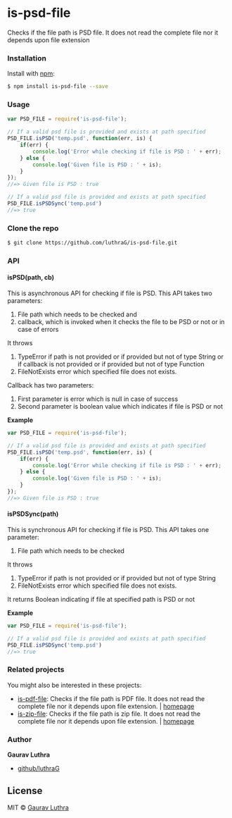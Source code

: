 # is-psd-file
Checks if the file path is PSD file. It does not read the complete file nor it depends upon file extension 

### Installation

Install with [npm](https://www.npmjs.com/):

```sh
$ npm install is-psd-file --save
```

### Usage

```javascript
var PSD_FILE = require('is-psd-file');

// If a valid psd file is provided and exists at path specified
PSD_FILE.isPSD('temp.psd', function(err, is) {
    if(err) {
        console.log('Error while checking if file is PSD : ' + err);
    } else {
        console.log('Given file is PSD : ' + is);
    }
});
//=> Given file is PSD : true

// If a valid psd file is provided and exists at path specified
PSD_FILE.isPSDSync('temp.psd')
//=> true


```

### Clone the repo

```bash
$ git clone https://github.com/luthraG/is-psd-file.git
```

### API

#### isPSD(path, cb)

This is asynchronous API for checking if file is PSD. This API takes two parameters:
1. File path which needs to be checked and 
2. callback, which is invoked when it checks the file to be PSD or not or in case of errors

It throws
1. TypeError if path is not provided or if provided but not of type String or if callback is not provided or if provided but not of type Function
2. FileNotExists error which specified file does not exists.

Callback has two parameters:
1. First parameter is error which is null in case of success
2. Second parameter is boolean value which indicates if file is PSD or not


**Example**

```javascript
var PSD_FILE = require('is-psd-file');

// If a valid psd file is provided and exists at path specified
PSD_FILE.isPSD('temp.psd', function(err, is) {
    if(err) {
        console.log('Error while checking if file is PSD : ' + err);
    } else {
        console.log('Given file is PSD : ' + is);
    }
});
//=> Given file is PSD : true


```

#### isPSDSync(path)

This is synchronous API for checking if file is PSD. This API takes one parameter:
1. File path which needs to be checked

It throws
1. TypeError if path is not provided or if provided but not of type String
2. FileNotExists error which specified file does not exists.

It returns
Boolean indicating if file at specified path is PSD or not


**Example**

```javascript
var PSD_FILE = require('is-psd-file');

// If a valid psd file is provided and exists at path specified
PSD_FILE.isPSDSync('temp.psd')
//=> true

```

### Related projects

You might also be interested in these projects:

* [is-pdf-file](https://www.npmjs.com/package/is-pdf-file): Checks if the file path is PDF file. It does not read the complete file nor it depends upon file extension. | [homepage](https://github.com/luthraG/is-pdf-file.git)
* [is-zip-file](https://www.npmjs.com/package/is-zip-file): Checks if the file path is zip file. It does not read the complete file nor it depends upon file extension. | [homepage](https://github.com/luthraG/is-zip-file.git)

### Author

**Gaurav Luthra**

* [github/luthraG](https://github.com/luthraG)

## License

MIT © [Gaurav Luthra](luthra.zenith@gmail.com)

